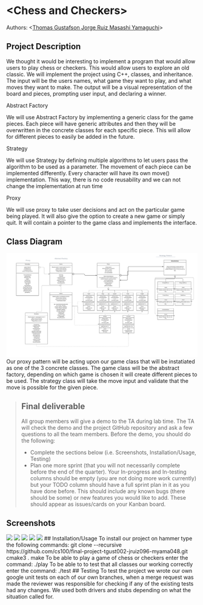 # \<Chess and Checkers\>
 
  Authors: \<[Thomas Gustafson ](https://github.com/tgustafson2)[Jorge Ruiz ](https://github.com/ruiz-jorge)[Masashi Yamaguchi](https://github.com/myama048)\>
 

## Project Description
  We thought it would be interesting to implement a program that would allow users to play chess or checkers.  This would allow users to explore an old classic. We will implement the project using C++, classes, and inheritance.  The input will be the users names, what game they want to play, and what moves they want to make. The output will be a visual representation of the board and pieces, prompting user input, and declaring a winner.

  Abstract Factory

  We will use Abstract Factory by implementing a generic class for the game pieces. Each piece will have generic attributes and then they will be overwritten in the concrete classes for each specific piece. This will allow for different pieces to easily be added in the future.

Strategy

  We will use Strategy by defining multiple algorithms to let users pass the algorithm to be used as a parameter. The movement of each piece can be implemented differently. Every character will have its own move() implementation. This way, there is no code reusability and we can not change the implementation at run time

  Proxy

  We will use proxy to take user decisions and act on the particular game being played. It will also give the option to create a new game or simply quit.  It will contain a pointer to the game class and implements the interface.

## Class Diagram
<img src="images/CS100Project.png">
Our proxy pattern will be acting upon our game class that will be instatiated as one of the 3 concrete classes.  The game class will be the abstract factory, depending on which game is chosen it will create different pieces to be used.  The strategy class will take the move input and validate that the move is possible for the given piece.


 > ## Final deliverable
 > All group members will give a demo to the TA during lab time. The TA will check the demo and the project GitHub repository and ask a few questions to all the team members. 
 > Before the demo, you should do the following:
 > * Complete the sections below (i.e. Screenshots, Installation/Usage, Testing)
 > * Plan one more sprint (that you will not necessarily complete before the end of the quarter). Your In-progress and In-testing columns should be empty (you are not doing more work currently) but your TODO column should have a full sprint plan in it as you have done before. This should include any known bugs (there should be some) or new features you would like to add. These should appear as issues/cards on your Kanban board. 
 ## Screenshots
<img src="CheckersGameplay1">
<img src="ChessGameplay1">
<img src="ChessGameplay2">
<img src="ChessGameplay3">
<img src="Menu">
 ## Installation/Usage
 To install our project on hammer type the following commands:
 git clone --recursive https://github.com/cs100/final-project-tgust002-jruiz096-myama048.git
 cmake3 .
 make
 To be able to play a game of chess or checkers enter the command:
 ./play
 To be able to to test that all classes our working correctly enter the command:
 ./test
 ## Testing
 To test the project we wrote our own google unit tests on each of our own branches, when a merge request was made the reviewer was responsible for checking if any of the existing tests had any changes.  We used both drivers and stubs depending on what the situation called for.
 
